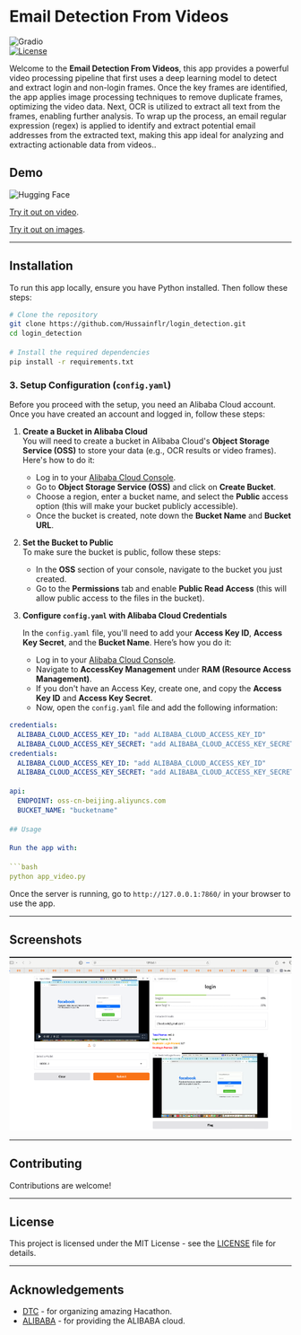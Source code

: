 
# Email Detection From Videos

![Gradio](https://img.shields.io/badge/Gradio-App-blue)  
[![License](https://img.shields.io/badge/License-MIT-green)](LICENSE)

Welcome to the **Email Detection From Videos**, this app provides a powerful video processing pipeline that first uses a deep learning model to detect and extract login and non-login frames. Once the key frames are identified, the app applies image processing techniques to remove duplicate frames, optimizing the video data. Next, OCR is utilized to extract all text from the frames, enabling further analysis. To wrap up the process, an email regular expression (regex) is applied to identify and extract potential email addresses from the extracted text, making this app ideal for analyzing and extracting actionable data from videos..

## Demo 

![Hugging Face](https://huggingface.co/front/assets/huggingface_logo.svg)

[Try it out on video](https://huggingface.co/spaces/Hussain5/Email-Detection-From-Videos).

[Try it out on images](https://huggingface.co/spaces/Hussain5/Email-Detection-From-Images).

---


## Installation

To run this app locally, ensure you have Python installed. Then follow these steps:

```bash
# Clone the repository
git clone https://github.com/Hussainflr/login_detection.git
cd login_detection

# Install the required dependencies
pip install -r requirements.txt
```
### 3. Setup Configuration (`config.yaml`)

Before you proceed with the setup, you need an Alibaba Cloud account. Once you have created an account and logged in, follow these steps:

1. **Create a Bucket in Alibaba Cloud**  
   You will need to create a bucket in Alibaba Cloud's **Object Storage Service (OSS)** to store your data (e.g., OCR results or video frames). Here's how to do it:
   
   - Log in to your [Alibaba Cloud Console](https://home.console.aliyun.com/).
   - Go to **Object Storage Service (OSS)** and click on **Create Bucket**.
   - Choose a region, enter a bucket name, and select the **Public** access option (this will make your bucket publicly accessible).
   - Once the bucket is created, note down the **Bucket Name** and **Bucket URL**.

2. **Set the Bucket to Public**  
   To make sure the bucket is public, follow these steps:
   - In the **OSS** section of your console, navigate to the bucket you just created.
   - Go to the **Permissions** tab and enable **Public Read Access** (this will allow public access to the files in the bucket).

3. **Configure `config.yaml` with Alibaba Cloud Credentials**
   
   In the `config.yaml` file, you'll need to add your **Access Key ID**, **Access Key Secret**, and the **Bucket Name**. Here’s how you do it:

   - Log in to your [Alibaba Cloud Console](https://home.console.aliyun.com/).
   - Navigate to **AccessKey Management** under **RAM (Resource Access Management)**.
   - If you don't have an Access Key, create one, and copy the **Access Key ID** and **Access Key Secret**.
   - Now, open the `config.yaml` file and add the following information:

```yaml
credentials:
  ALIBABA_CLOUD_ACCESS_KEY_ID: "add ALIBABA_CLOUD_ACCESS_KEY_ID"
  ALIBABA_CLOUD_ACCESS_KEY_SECRET: "add ALIBABA_CLOUD_ACCESS_KEY_SECRET here"
credentials:
  ALIBABA_CLOUD_ACCESS_KEY_ID: "add ALIBABA_CLOUD_ACCESS_KEY_ID"
  ALIBABA_CLOUD_ACCESS_KEY_SECRET: "add ALIBABA_CLOUD_ACCESS_KEY_SECRET here"

api:
  ENDPOINT: oss-cn-beijing.aliyuncs.com
  BUCKET_NAME: "bucketname"

## Usage

Run the app with:

```bash
python app_video.py
```

Once the server is running, go to `http://127.0.0.1:7860/` in your browser to use the app.




---

## Screenshots

![App Screenshot](sc1.png)

---

## Contributing

Contributions are welcome! 

---

## License

This project is licensed under the MIT License - see the [LICENSE](LICENSE) file for details.

---

## Acknowledgements

- [DTC](https://www.dbs.com) - for organizing amazing Hacathon.
- [ALIBABA](https://www.aliyun.com/) - for providing the ALIBABA cloud.
